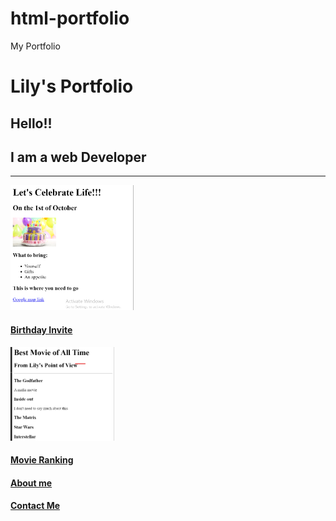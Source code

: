 # html-portfolio
My Portfolio
<!DOCTYPE html>
<html lang="eng">
<head>
<meta charset="UTF-8">
<title>My Website</title>
</head>
<body>
   <h1>Lily's  Portfolio</h1> 
   <h2>Hello!!</h2>
      <h2>I am a web Developer</h2>
      <hr>
      <img src="./assets/images/Lily-invite.png" height=200/>
      <h4><a href="./public/birthday-invite.html">Birthday Invite</a></h4>
      <img src="./assets/images/favourite-movie.png" height="150"/>
      <h4><a href=./public/movie-ranking.html> Movie Ranking</a></h4>
      <h4><a href=./public/about.html> About me</a></h4>
      <h4><a href=./public/contact.html>Contact Me</a></h4>
</body>

</html>
